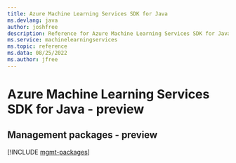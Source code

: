 ```yaml
---
title: Azure Machine Learning Services SDK for Java
ms.devlang: java
author: joshfree
description: Reference for Azure Machine Learning Services SDK for Java
ms.service: machinelearningservices
ms.topic: reference
ms.data: 08/25/2022
ms.author: jfree
---
```

# Azure Machine Learning Services SDK for Java - preview

## Management packages - preview
[!INCLUDE [mgmt-packages](machine-learning-services-mgmt-index.md)]